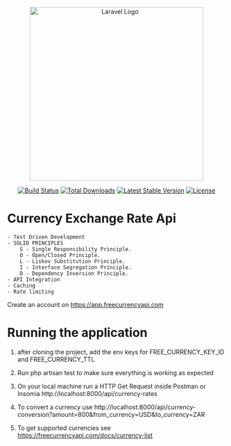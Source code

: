 <p align="center"><a href="https://laravel.com" target="_blank"><img src="https://raw.githubusercontent.com/laravel/art/master/logo-lockup/5%20SVG/2%20CMYK/1%20Full%20Color/laravel-logolockup-cmyk-red.svg" width="400" alt="Laravel Logo"></a></p>

<p align="center">
<a href="https://github.com/laravel/framework/actions"><img src="https://github.com/laravel/framework/workflows/tests/badge.svg" alt="Build Status"></a>
<a href="https://packagist.org/packages/laravel/framework"><img src="https://img.shields.io/packagist/dt/laravel/framework" alt="Total Downloads"></a>
<a href="https://packagist.org/packages/laravel/framework"><img src="https://img.shields.io/packagist/v/laravel/framework" alt="Latest Stable Version"></a>
<a href="https://packagist.org/packages/laravel/framework"><img src="https://img.shields.io/packagist/l/laravel/framework" alt="License"></a>
</p>

# Currency Exchange Rate Api

    - Test Driven Development
    - SOLID PRINCIPLES
        S - Single Responsibility Principle.
        O - Open/Closed Principle.
        L - Liskov Substitution Principle.
        I - Interface Segregation Principle.
        D - Dependency Inversion Principle.
    - API Integration
    - Caching
    - Rate limiting

Create an account on https://app.freecurrencyapi.com

# Running the application

1. after cloning the project, add the env keys for FREE_CURRENCY_KEY_ID and FREE_CURRENCY_TTL

2. Run php artisan test to make sure everything is working as expected

3. On your local machine run a HTTP Get Request inside Postman or Insomia http://localhost:8000/api/currency-rates

4. To convert a currency use http://localhost:8000/api/currency-conversion?amount=800&from_currency=USD&to_currency=ZAR

5. To get supported currencies see https://freecurrencyapi.com/docs/currency-list




